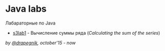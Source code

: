 # Java labs
Лабараторные по Java

* [s3lab1](https://github.com/Drapegnik/bsu/tree/master/programming/java/s3lab1) - Вычисление суммы ряда (*Calculating the sum of the series*)

*by [@drapegnik](https://github.com/Drapegnik), october'15 - now*